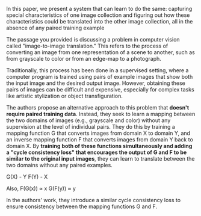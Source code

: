 
In this paper, we present a system that can learn to do the same: capturing special characteristics of one image collection
and figuring out how these characteristics could be translated into the other image collection, all in the absence of any paired
training example

The passage you provided is discussing a problem in computer vision called "image-to-image translation." This refers to the process of converting an image from one representation of a scene to another, such as from grayscale to color or from an edge-map to a photograph.

Traditionally, this process has been done in a supervised setting, where a computer program is trained using pairs of example images that show both the input image and the desired output image. However, obtaining these pairs of images can be difficult and expensive, especially for complex tasks like artistic stylization or object transfiguration.

The authors propose an alternative approach to this problem that **doesn't require paired training data**. Instead, they seek to learn a mapping between the two domains of images (e.g., grayscale and color) without any supervision at the level of individual pairs. They do this by training a mapping function G that converts images from domain X to domain Y, and an inverse mapping function F that converts images from domain Y back to domain X. By **training both of these functions simultaneously and adding a "cycle consistency loss" that encourages the output of G and F to be similar to the original input images**, they can learn to translate between the two domains without any paired examples.


G(X) - Y
F(Y) - X

Also,
F(G(x)) ≈ x 
G(F(y)) ≈ y

In the authors' work, they introduce a similar cycle consistency loss to ensure consistency between the mapping functions G and F.



